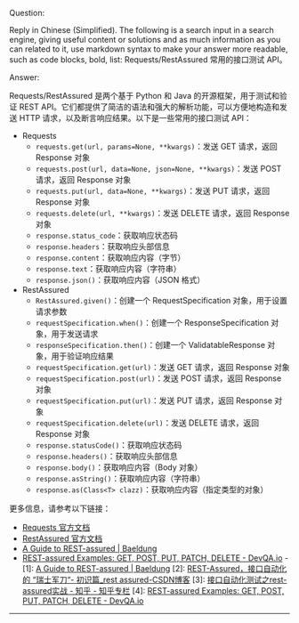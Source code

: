 Question:

Reply in Chinese (Simplified).
The following is a search input in a search engine, giving useful content or solutions and as much information as you can related to it, use markdown syntax to make your answer more readable, such as code blocks, bold, list:
Requests/RestAssured 常用的接口测试 API。

Answer:

Requests/RestAssured 是两个基于 Python 和 Java 的开源框架，用于测试和验证 REST API。它们都提供了简洁的语法和强大的解析功能，可以方便地构造和发送 HTTP 请求，以及断言响应结果。以下是一些常用的接口测试 API：

- Requests
  - `requests.get(url, params=None, **kwargs)`：发送 GET 请求，返回 Response 对象
  - `requests.post(url, data=None, json=None, **kwargs)`：发送 POST 请求，返回 Response 对象
  - `requests.put(url, data=None, **kwargs)`：发送 PUT 请求，返回 Response 对象
  - `requests.delete(url, **kwargs)`：发送 DELETE 请求，返回 Response 对象
  - `response.status_code`：获取响应状态码
  - `response.headers`：获取响应头部信息
  - `response.content`：获取响应内容（字节）
  - `response.text`：获取响应内容（字符串）
  - `response.json()`：获取响应内容（JSON 格式）
- RestAssured
  - `RestAssured.given()`：创建一个 RequestSpecification 对象，用于设置请求参数
  - `requestSpecification.when()`：创建一个 ResponseSpecification 对象，用于发送请求
  - `responseSpecification.then()`：创建一个 ValidatableResponse 对象，用于验证响应结果
  - `requestSpecification.get(url)`：发送 GET 请求，返回 Response 对象
  - `requestSpecification.post(url)`：发送 POST 请求，返回 Response 对象
  - `requestSpecification.put(url)`：发送 PUT 请求，返回 Response 对象
  - `requestSpecification.delete(url)`：发送 DELETE 请求，返回 Response 对象
  - `response.statusCode()`：获取响应状态码
  - `response.headers()`：获取响应头部信息
  - `response.body()`：获取响应内容（Body 对象）
  - `response.asString()`：获取响应内容（字符串）
  - `response.as(Class<T> clazz)`：获取响应内容（指定类型的对象）
  
更多信息，请参考以下链接：
- [Requests 官方文档](https://docs.python-requests.org/zh_CN/latest/)
- [RestAssured 官方文档](https://rest-assured.io/)
- [A Guide to REST-assured | Baeldung](https://www.baeldung.com/rest-assured-tutorial)
- [REST-assured Examples: GET, POST, PUT, PATCH, DELETE - DevQA.io](https://devqa.io/rest-assured-api-requests-examples/)
\-
\[1]: [A Guide to REST-assured | Baeldung](https://www.baeldung.com/rest-assured-tutorial)
\[2]: [REST-Assured，接口自动化的 “瑞士军刀“- 初识篇_rest assured-CSDN博客](https://blog.csdn.net/weixin_47197994/article/details/109289956)
\[3]: [接口自动化测试之rest-assured实战 - 知乎 - 知乎专栏](https://zhuanlan.zhihu.com/p/34761507)
\[4]: [REST-assured Examples: GET, POST, PUT, PATCH, DELETE - DevQA.io](https://devqa.io/rest-assured-api-requests-examples/)

<hr/>

